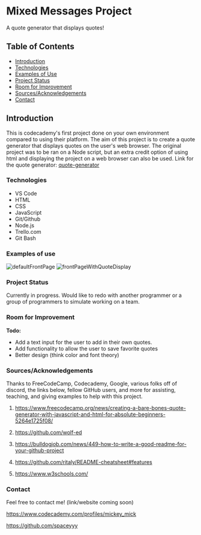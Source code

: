 # Mixed Messages Project

A quote generator that displays quotes!

## Table of Contents

+ [Introduction](https://github.com/spaceyyy/Mixed-Messages-Project#introduction)
+ [Technologies](https://github.com/spaceyyy/Mixed-Messages-Project#technologies)
+ [Examples of Use](https://github.com/spaceyyy/Mixed-Messages-Project#examples-of-use)
+ [Project Status](https://github.com/spaceyyy/Mixed-Messages-Project#project-status)
+ [Room for Improvement](https://github.com/spaceyyy/Mixed-Messages-Project#room-for-improvement)
+ [Sources/Acknowledgements](https://github.com/spaceyyy/Mixed-Messages-Project#sourcesacknowledgements)
+ [Contact](https://github.com/spaceyyy/Mixed-Messages-Project#contact)

## Introduction

This is codecademy's first project done on your own environment compared to using their platform. The aim of this project is to create a quote generator that displays quotes on the user's web browser. The original project was to be ran on a Node script, but an extra credit option of using html and displaying the project on a web browser can also be used. Link for the quote generator: [quote-generator](https://spaceyyy.github.io/quote-generator.html)

### Technologies

+ VS Code
+ HTML
+ CSS
+ JavaScript
+ Git/Github
+ Node.js
+ Trello.com
+ Git Bash

### Examples of use

![defaultFrontPage](https://user-images.githubusercontent.com/18295073/138616475-da250017-125b-43ce-8a15-643d3c47ef2a.PNG)
![frontPageWithQuoteDisplay](https://user-images.githubusercontent.com/18295073/138616482-b1e5f20d-2836-4396-bfab-027be3941ce9.PNG)


### Project Status

Currently in progress. Would like to redo with another programmer or a group of programmers to simulate working on a team.

### Room for Improvement

__Todo:__  
+ Add a text input for the user to add in their own quotes.
+ Add functionality to allow the user to save favorite quotes
+ Better design (think color and font theory)

### Sources/Acknowledgements

Thanks to FreeCodeCamp, Codecademy, Google, various folks off of discord, the links below, fellow GitHub users, and more for assisting, teaching, and giving examples to help with this project.

1. https://www.freecodecamp.org/news/creating-a-bare-bones-quote-generator-with-javascript-and-html-for-absolute-beginners-5264e1725f08/

2. https://github.com/wolf-ed

3. https://bulldogjob.com/news/449-how-to-write-a-good-readme-for-your-github-project

4. https://github.com/ritaly/README-cheatsheet#features

5. https://www.w3schools.com/


### Contact

Feel free to contact me! (link/website coming soon)

https://www.codecademy.com/profiles/mickey_mick

https://github.com/spaceyyy



